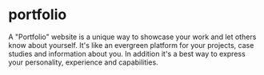 # portfolio
A "Portfolio" website is a unique way to showcase your work and let others know about yourself. It's like an evergreen platform for your projects, case studies and information about you. In addition it's a best way to express your personality, experience and capabilities.



